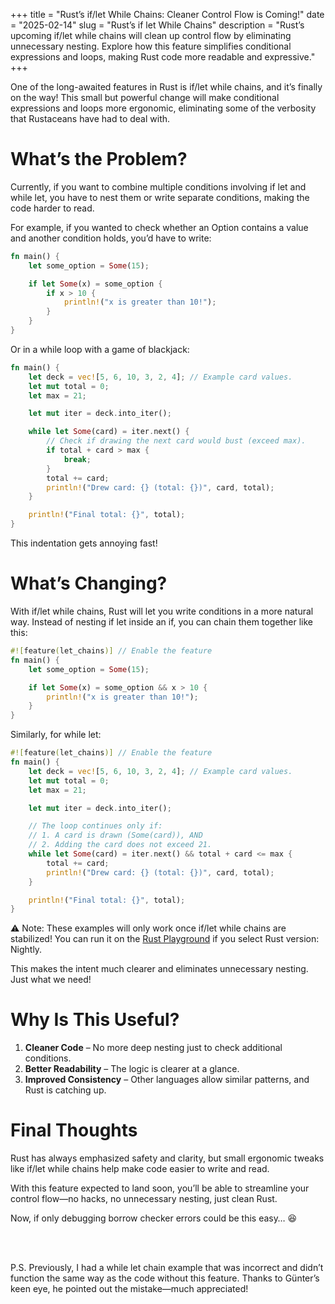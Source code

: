 +++
title = "Rust’s if/let While Chains: Cleaner Control Flow is Coming!"
date = "2025-02-14"
slug = "Rust’s if let While Chains"
description = "Rust’s upcoming if/let while chains will clean up control flow by eliminating unnecessary nesting. Explore how this feature simplifies conditional expressions and loops, making Rust code more readable and expressive."
+++

One of the long-awaited features in Rust is if/let while chains, and it’s finally on the way! This small but powerful change will make conditional expressions and loops more ergonomic, eliminating some of the verbosity that Rustaceans have had to deal with.

# What’s the Problem?

Currently, if you want to combine multiple conditions involving if let and while let, you have to nest them or write separate conditions, making the code harder to read.

For example, if you wanted to check whether an Option contains a value and another condition holds, you’d have to write:
```rust
fn main() {
    let some_option = Some(15);

    if let Some(x) = some_option {
        if x > 10 {
            println!("x is greater than 10!");
        }
    }
}
```
Or in a while loop with a game of blackjack:
```rust
fn main() {
    let deck = vec![5, 6, 10, 3, 2, 4]; // Example card values.
    let mut total = 0;
    let max = 21;

    let mut iter = deck.into_iter();

    while let Some(card) = iter.next() {
        // Check if drawing the next card would bust (exceed max).
        if total + card > max {
            break;
        }
        total += card;
        println!("Drew card: {} (total: {})", card, total);
    }

    println!("Final total: {}", total);
}
```
This indentation gets annoying fast!

# What’s Changing?

With if/let while chains, Rust will let you write conditions in a more natural way. Instead of nesting if let inside an if, you can chain them together like this:
```rust
#![feature(let_chains)] // Enable the feature
fn main() {
    let some_option = Some(15);

    if let Some(x) = some_option && x > 10 {
        println!("x is greater than 10!");
    }
}
```
Similarly, for while let:
```rust
#![feature(let_chains)] // Enable the feature
fn main() {
    let deck = vec![5, 6, 10, 3, 2, 4]; // Example card values.
    let mut total = 0;
    let max = 21;

    let mut iter = deck.into_iter();

    // The loop continues only if:
    // 1. A card is drawn (Some(card)), AND
    // 2. Adding the card does not exceed 21.
    while let Some(card) = iter.next() && total + card <= max {
        total += card;
        println!("Drew card: {} (total: {})", card, total);
    }

    println!("Final total: {}", total);
}
```
⚠ Note: These examples will only work once if/let while chains are stabilized! You can run it on the <a href="https://play.rust-lang.org/?version=nightly&mode=debug&edition=2021&gist=3d7d383082e42aa01f65b1444db56e3a" target="_blank">Rust Playground</a> if you select Rust version: Nightly.

This makes the intent much clearer and eliminates unnecessary nesting. Just what we need!

# Why Is This Useful?
 1.	__Cleaner Code__ – No more deep nesting just to check additional conditions.
 2.	__Better Readability__ – The logic is clearer at a glance.
 3.	__Improved Consistency__ – Other languages allow similar patterns, and Rust is catching up.


# Final Thoughts

Rust has always emphasized safety and clarity, but small ergonomic tweaks like if/let while chains help make code easier to write and read.

With this feature expected to land soon, you’ll be able to streamline your control flow—no hacks, no unnecessary nesting, just clean Rust.

Now, if only debugging borrow checker errors could be this easy… 😆

<br><br>

P.S. Previously, I had a while let chain example that was incorrect and didn’t function the same way as the code without this feature. Thanks to Günter’s keen eye, he pointed out the mistake—much appreciated!
